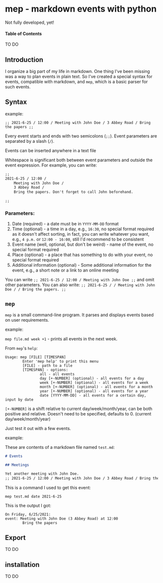 # mep - markdown events with python

Not fully developed, yet!
#### Table of Contents

TO DO

## Introduction

I organize a big part of my life in markdown. One thing I've been missing was a way to plan events in plain text. So I've created a special syntax for events, compatible with markdown, and `mep`, which is a basic parser for such events.

## Syntax

example:

`;; 2021-6-25 / 12:00 / Meeting with John Doe / 3 Abbey Road / Bring the papers ;;`

Every event starts and ends with two semicolons (`;;`). Event parameters are separated by a slash (`/`).

Events can be inserted anywhere in a text file

Whitespace is significant both between event parameters and outside the event expression. For example, you can write:

```markdown
;;
2021-6-25 / 12:00 /
    Meeting with John Doe /
    3 Abbey Road /
    Bring the papers. Don't forget to call John beforehand.

;;
```

### Parameters:

1. Date (required) - a date must be in `YYYY-MM-DD` format
2. Time (optional) - a time in a day, e.g., `16:30`, no special format required as it doesn't affect sorting, in fact, you can write whatever you want, e.g., `4 p.m.` or `12:00 - 16:00`, still I'd recommend to be consistent
3. Event name (well, optional, but don't be weird) - name of the event, no special format required
4. Place (optional) - a place that has something to do with your event, no special format required
5. Additional information (optional) - Some additional information for the event, e.g., a short note or a link to an online meeting

You can write `;; 2021-6-25 / 12:00 / Meeting with John Doe ;;` and omit other parameters. You can also write: `;; 2021-6-25 / / Meeting with John Doe / / Bring the papers. ;;`

## `mep`

`mep` is a small command-line program. It parses and displays events based on user requirements.

example:

`mep file.md week +1` - prints all events in the next week.

From `mep`'s `help`:

```text
Usage: mep [FILE] [TIMESPAN]
        Enter 'mep help' to print this menu
        [FILE] - path to a file
        [TIMESPAN] - options:
                all - all events
                day [+-NUMBER] (optional) - all events for a day
                week [+-NUMBER] (optional) - all events for a week
                month [+-NUMBER] (optional) - all events for a month
                year [+-NUMBER] (optional) - all events for a year
                date [YYYY-MM-DD] - all events for a certain day, input by date
```

`[+-NUMBER]` is a shift relative to current day/week/month/year, can be both positive and relative. Doesn't need to be specified, defaults to 0. (current day/week/month/year)

Just test it out with a few events.

example:

These are contents of a markdown file named `test.md`:

```markdown
# Events

## Meetings

Yet another meeting with John Doe.
;; 2021-6-25 / 12:00 / Meeting with John Doe / 3 Abbey Road / Bring the papers ;;
```

This is a command I used to get this event:

`mep test.md date 2021-6-25`

This is the output I got:

```text
On Friday, 6/25/2021:
event: Meeting with John Doe (3 Abbey Road) at 12:00
        Bring the papers
```

## Export

TO DO

## installation

TO DO
